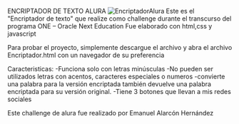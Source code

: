 ENCRIPTADOR DE TEXTO ALURA
![EncriptadorAlura](https://github.com/Emanalaher409/Encriptador-de-texto-Alura/assets/108510650/00b14066-6b97-4e12-abe3-e2cbda636827)
Este es el "Encriptador de texto" que realize como challenge durante el transcurso del programa ONE – Oracle Next Education
Fue elaborado con html,css y javascript

Para probar el proyecto, simplemente descargue el archivo y abra el archivo Encriptador.html con un navegador de su preferencia

Caracteristicas:
-Funciona solo con letras minúsculas
-No pueden ser utilizados letras con acentos, caracteres especiales o numeros
-convierte una palabra para la versión encriptada también devuelve una palabra encriptada para su versión original.
-Tiene 3 botones que llevan a mis redes sociales


Este challenge de alura fue realizado por Emanuel Alarcón Hernández
